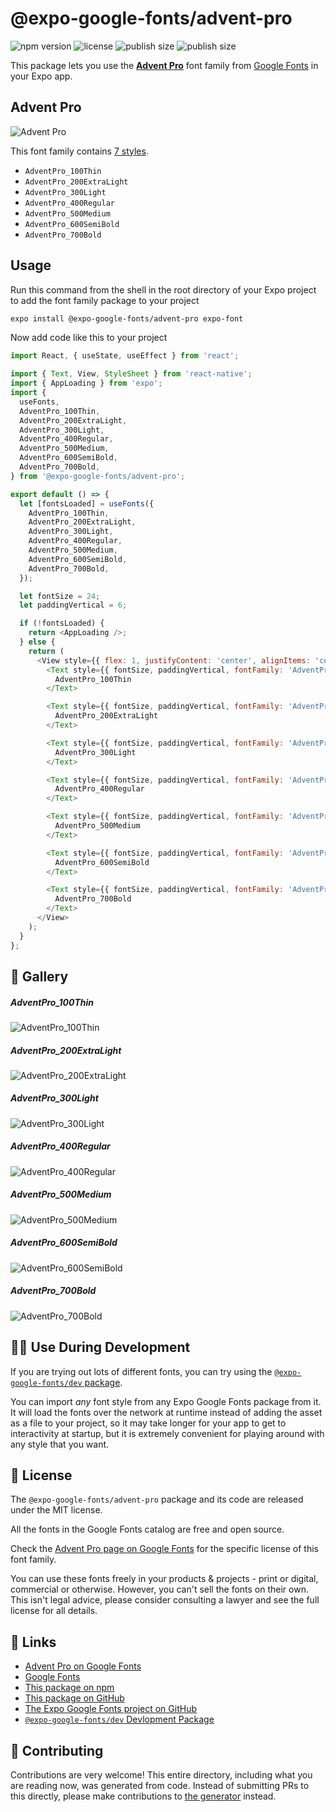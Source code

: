 # @expo-google-fonts/advent-pro

![npm version](https://flat.badgen.net/npm/v/@expo-google-fonts/advent-pro)
![license](https://flat.badgen.net/github/license/expo/google-fonts)
![publish size](https://flat.badgen.net/packagephobia/install/@expo-google-fonts/advent-pro)
![publish size](https://flat.badgen.net/packagephobia/publish/@expo-google-fonts/advent-pro)

This package lets you use the [**Advent Pro**](https://fonts.google.com/specimen/Advent+Pro) font family from [Google Fonts](https://fonts.google.com/) in your Expo app.

## Advent Pro

![Advent Pro](./font-family.png)

This font family contains [7 styles](#-gallery).

- `AdventPro_100Thin`
- `AdventPro_200ExtraLight`
- `AdventPro_300Light`
- `AdventPro_400Regular`
- `AdventPro_500Medium`
- `AdventPro_600SemiBold`
- `AdventPro_700Bold`

## Usage

Run this command from the shell in the root directory of your Expo project to add the font family package to your project
```sh
expo install @expo-google-fonts/advent-pro expo-font
```

Now add code like this to your project
```js
import React, { useState, useEffect } from 'react';

import { Text, View, StyleSheet } from 'react-native';
import { AppLoading } from 'expo';
import {
  useFonts,
  AdventPro_100Thin,
  AdventPro_200ExtraLight,
  AdventPro_300Light,
  AdventPro_400Regular,
  AdventPro_500Medium,
  AdventPro_600SemiBold,
  AdventPro_700Bold,
} from '@expo-google-fonts/advent-pro';

export default () => {
  let [fontsLoaded] = useFonts({
    AdventPro_100Thin,
    AdventPro_200ExtraLight,
    AdventPro_300Light,
    AdventPro_400Regular,
    AdventPro_500Medium,
    AdventPro_600SemiBold,
    AdventPro_700Bold,
  });

  let fontSize = 24;
  let paddingVertical = 6;

  if (!fontsLoaded) {
    return <AppLoading />;
  } else {
    return (
      <View style={{ flex: 1, justifyContent: 'center', alignItems: 'center' }}>
        <Text style={{ fontSize, paddingVertical, fontFamily: 'AdventPro_100Thin' }}>
          AdventPro_100Thin
        </Text>

        <Text style={{ fontSize, paddingVertical, fontFamily: 'AdventPro_200ExtraLight' }}>
          AdventPro_200ExtraLight
        </Text>

        <Text style={{ fontSize, paddingVertical, fontFamily: 'AdventPro_300Light' }}>
          AdventPro_300Light
        </Text>

        <Text style={{ fontSize, paddingVertical, fontFamily: 'AdventPro_400Regular' }}>
          AdventPro_400Regular
        </Text>

        <Text style={{ fontSize, paddingVertical, fontFamily: 'AdventPro_500Medium' }}>
          AdventPro_500Medium
        </Text>

        <Text style={{ fontSize, paddingVertical, fontFamily: 'AdventPro_600SemiBold' }}>
          AdventPro_600SemiBold
        </Text>

        <Text style={{ fontSize, paddingVertical, fontFamily: 'AdventPro_700Bold' }}>
          AdventPro_700Bold
        </Text>
      </View>
    );
  }
};

```

## 🔡 Gallery

##### AdventPro_100Thin
![AdventPro_100Thin](./AdventPro_100Thin.ttf.png)

##### AdventPro_200ExtraLight
![AdventPro_200ExtraLight](./AdventPro_200ExtraLight.ttf.png)

##### AdventPro_300Light
![AdventPro_300Light](./AdventPro_300Light.ttf.png)

##### AdventPro_400Regular
![AdventPro_400Regular](./AdventPro_400Regular.ttf.png)

##### AdventPro_500Medium
![AdventPro_500Medium](./AdventPro_500Medium.ttf.png)

##### AdventPro_600SemiBold
![AdventPro_600SemiBold](./AdventPro_600SemiBold.ttf.png)

##### AdventPro_700Bold
![AdventPro_700Bold](./AdventPro_700Bold.ttf.png)


## 👩‍💻 Use During Development

If you are trying out lots of different fonts, you can try using the [`@expo-google-fonts/dev` package](https://github.com/expo/google-fonts/tree/master/font-packages/dev#readme).

You can import *any* font style from any Expo Google Fonts package from it. It will load the fonts
over the network at runtime instead of adding the asset as a file to your project, so it may take longer
for your app to get to interactivity at startup, but it is extremely convenient
for playing around with any style that you want.

## 📖 License

The `@expo-google-fonts/advent-pro` package and its code are released under the MIT license.

All the fonts in the Google Fonts catalog are free and open source.

Check the [Advent Pro page on Google Fonts](https://fonts.google.com/specimen/Advent+Pro) for the specific license of this font family.

You can use these fonts freely in your products & projects - print or digital, commercial or otherwise. However, you can't sell the fonts on their own. This isn't legal advice, please consider consulting a lawyer and see the full license for all details.

## 🔗 Links

- [Advent Pro on Google Fonts](https://fonts.google.com/specimen/Advent+Pro)
- [Google Fonts](https://fonts.google.com/)
- [This package on npm](https://www.npmjs.com/package/@expo-google-fonts/advent-pro)
- [This package on GitHub](https://github.com/expo/google-fonts/tree/master/font-packages/advent-pro)
- [The Expo Google Fonts project on GitHub](https://github.com/expo/google-fonts)
- [`@expo-google-fonts/dev` Devlopment Package](https://github.com/expo/google-fonts/tree/master/font-packages/dev)

## 🤝 Contributing

Contributions are very welcome! This entire directory, including what you are reading now, was generated from code. Instead of submitting PRs to this directly, please make contributions to [the generator](https://github.com/expo/google-fonts/tree/master/packages/generator) instead.
